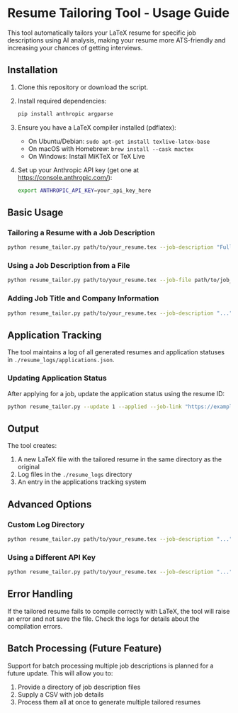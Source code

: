 # Resume Tailoring Tool - Usage Guide

This tool automatically tailors your LaTeX resume for specific job descriptions using AI analysis, making your resume more ATS-friendly and increasing your chances of getting interviews.

## Installation

1. Clone this repository or download the script.

2. Install required dependencies:
   ```bash
   pip install anthropic argparse
   ```

3. Ensure you have a LaTeX compiler installed (pdflatex):
   - On Ubuntu/Debian: `sudo apt-get install texlive-latex-base`
   - On macOS with Homebrew: `brew install --cask mactex`
   - On Windows: Install MiKTeX or TeX Live

4. Set up your Anthropic API key (get one at https://console.anthropic.com/):
   ```bash
   export ANTHROPIC_API_KEY=your_api_key_here
   ```

## Basic Usage

### Tailoring a Resume with a Job Description

```bash
python resume_tailor.py path/to/your_resume.tex --job-description "Full job description text goes here"
```

### Using a Job Description from a File

```bash
python resume_tailor.py path/to/your_resume.tex --job-file path/to/job_description.txt
```

### Adding Job Title and Company Information

```bash
python resume_tailor.py path/to/your_resume.tex --job-description "..." --job-title "Software Engineer" --company "Acme Inc."
```

## Application Tracking

The tool maintains a log of all generated resumes and application statuses in `./resume_logs/applications.json`.

### Updating Application Status

After applying for a job, update the application status using the resume ID:

```bash
python resume_tailor.py --update 1 --applied --job-link "https://example.com/job" --notes "Applied via company website"
```

## Output

The tool creates:

1. A new LaTeX file with the tailored resume in the same directory as the original
2. Log files in the `./resume_logs` directory
3. An entry in the applications tracking system

## Advanced Options

### Custom Log Directory

```bash
python resume_tailor.py path/to/your_resume.tex --job-description "..." --log-dir "/path/to/custom/log/directory"
```

### Using a Different API Key

```bash
python resume_tailor.py path/to/your_resume.tex --job-description "..." --api-key "your_alternative_api_key"
```

## Error Handling

If the tailored resume fails to compile correctly with LaTeX, the tool will raise an error and not save the file. Check the logs for details about the compilation errors.

## Batch Processing (Future Feature)

Support for batch processing multiple job descriptions is planned for a future update. This will allow you to:

1. Provide a directory of job description files
2. Supply a CSV with job details
3. Process them all at once to generate multiple tailored resumes
